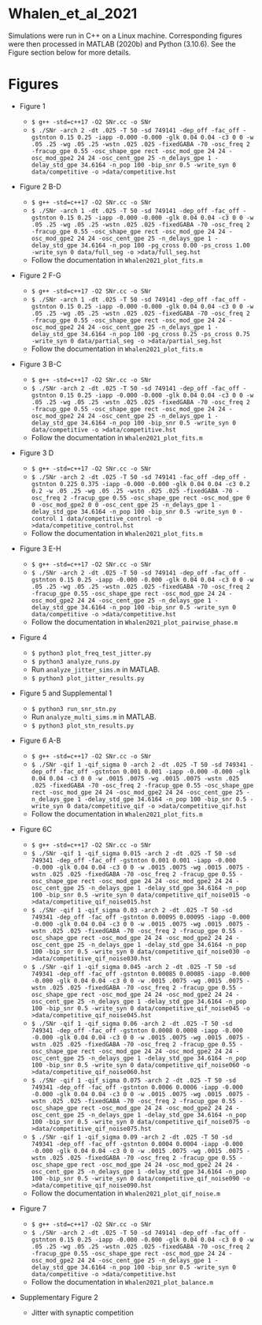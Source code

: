 # Whalen_et_al_2021

Simulations were run in C++ on a Linux machine. Corresponding figures were then processed in MATLAB (2020b) and Python (3.10.6). See the Figure section below for more details.

# Figures
* Figure 1
   - `$ g++ -std=c++17 -O2 SNr.cc -o SNr`
    - `$ ./SNr -arch 2 -dt .025 -T 50 -sd 749141 -dep_off -fac_off -gstnton 0.15 0.25 -iapp -0.000 -0.000 -glk 0.04 0.04 -c3 0 0 -w .05 .25 -wg .05 .25 -wstn .025 .025 -fixedGABA -70 -osc_freq 2 -fracup_gpe 0.55 -osc_shape_gpe rect -osc_mod_gpe 24 24 -osc_mod_gpe2 24 24 -osc_cent_gpe 25 -n_delays_gpe 1 -delay_std_gpe 34.6164 -n_pop 100 -bip_snr 0.5 -write_syn 0 data/competitive -o >data/competitive.hst`

* Figure 2 B-D
    - `$ g++ -std=c++17 -O2 SNr.cc -o SNr`
    - `$ ./SNr -arch 1 -dt .025 -T 50 -sd 749141 -dep_off -fac_off -gstnton 0.15 0.25 -iapp -0.000 -0.000 -glk 0.04 0.04 -c3 0 0 -w .05 .25 -wg .05 .25 -wstn .025 .025 -fixedGABA -70 -osc_freq 2 -fracup_gpe 0.55 -osc_shape_gpe rect -osc_mod_gpe 24 24 -osc_mod_gpe2 24 24 -osc_cent_gpe 25 -n_delays_gpe 1 -delay_std_gpe 34.6164 -n_pop 100 -pg_cross 0.00 -ps_cross 1.00 -write_syn 0 data/full_seg -o >data/full_seg.hst`
    - Follow the documentation in `Whalen2021_plot_fits.m`
* Figure 2 F-G
    - `$ g++ -std=c++17 -O2 SNr.cc -o SNr`
    - `$ ./SNr -arch 1 -dt .025 -T 50 -sd 749141 -dep_off -fac_off -gstnton 0.15 0.25 -iapp -0.000 -0.000 -glk 0.04 0.04 -c3 0 0 -w .05 .25 -wg .05 .25 -wstn .025 .025 -fixedGABA -70 -osc_freq 2 -fracup_gpe 0.55 -osc_shape_gpe rect -osc_mod_gpe 24 24 -osc_mod_gpe2 24 24 -osc_cent_gpe 25 -n_delays_gpe 1 -delay_std_gpe 34.6164 -n_pop 100 -pg_cross 0.25 -ps_cross 0.75 -write_syn 0 data/partial_seg -o >data/partial_seg.hst`
    - Follow the documentation in `Whalen2021_plot_fits.m`

* Figure 3 B-C
    - `$ g++ -std=c++17 -O2 SNr.cc -o SNr`
    - `$ ./SNr -arch 2 -dt .025 -T 50 -sd 749141 -dep_off -fac_off -gstnton 0.15 0.25 -iapp -0.000 -0.000 -glk 0.04 0.04 -c3 0 0 -w .05 .25 -wg .05 .25 -wstn .025 .025 -fixedGABA -70 -osc_freq 2 -fracup_gpe 0.55 -osc_shape_gpe rect -osc_mod_gpe 24 24 -osc_mod_gpe2 24 24 -osc_cent_gpe 25 -n_delays_gpe 1 -delay_std_gpe 34.6164 -n_pop 100 -bip_snr 0.5 -write_syn 0 data/competitive -o >data/competitive.hst`
    - Follow the documentation in `Whalen2021_plot_fits.m`
* Figure 3 D
    - `$ g++ -std=c++17 -O2 SNr.cc -o SNr`
    - `$ ./SNr -arch 2 -dt .025 -T 50 -sd 749141 -fac_off -dep_off -gstnton 0.225 0.375 -iapp -0.000 -0.000 -glk 0.04 0.04 -c3 0.2 0.2 -w .05 .25 -wg .05 .25 -wstn .025 .025 -fixedGABA -70 -osc_freq 2 -fracup_gpe 0.55 -osc_shape_gpe rect -osc_mod_gpe 0 0 -osc_mod_gpe2 0 0 -osc_cent_gpe 25 -n_delays_gpe 1 -delay_std_gpe 34.6164 -n_pop 100 -bip_snr 0.5 -write_syn 0 -control 1 data/competitive_control -o >data/competitive_control.hst`
    - Follow the documentation in `Whalen2021_plot_fits.m`
* Figure 3 E-H
    - `$ g++ -std=c++17 -O2 SNr.cc -o SNr`
    - `$ ./SNr -arch 2 -dt .025 -T 50 -sd 749141 -dep_off -fac_off -gstnton 0.15 0.25 -iapp -0.000 -0.000 -glk 0.04 0.04 -c3 0 0 -w .05 .25 -wg .05 .25 -wstn .025 .025 -fixedGABA -70 -osc_freq 2 -fracup_gpe 0.55 -osc_shape_gpe rect -osc_mod_gpe 24 24 -osc_mod_gpe2 24 24 -osc_cent_gpe 25 -n_delays_gpe 1 -delay_std_gpe 34.6164 -n_pop 100 -bip_snr 0.5 -write_syn 0 data/competitive -o >data/competitive.hst`
    - Follow the documentation in `Whalen2021_plot_pairwise_phase.m`

* Figure 4
    - `$ python3 plot_freq_test_jitter.py`
    - `$ python3 analyze_runs.py`
    - Run `analyze_jitter_sims.m` in MATLAB.
    - `$ python3 plot_jitter_results.py`

* Figure 5 and Supplemental 1
    - `$ python3 run_snr_stn.py`
    - Run `analyze_multi_sims.m` in MATLAB.
    - `$ python3 plot_stn_results.py`

* Figure 6 A-B
    - `$ g++ -std=c++17 -O2 SNr.cc -o SNr`
    - `$ ./SNr -qif 1 -qif_sigma 0 -arch 2 -dt .025 -T 50 -sd 749341 -dep_off -fac_off -gstnton 0.001 0.001 -iapp -0.000 -0.000 -glk 0.04 0.04 -c3 0 0 -w .0015 .0075 -wg .0015 .0075 -wstn .025 .025 -fixedGABA -70 -osc_freq 2 -fracup_gpe 0.55 -osc_shape_gpe rect -osc_mod_gpe 24 24 -osc_mod_gpe2 24 24 -osc_cent_gpe 25 -n_delays_gpe 1 -delay_std_gpe 34.6164 -n_pop 100 -bip_snr 0.5 -write_syn 0 data/competitive_qif -o >data/competitive_qif.hst`
    - Follow the documentation in `Whalen2021_plot_fits.m`
* Figure 6C
    - `$ g++ -std=c++17 -O2 SNr.cc -o SNr`
    - `$ ./SNr -qif 1 -qif_sigma 0.015 -arch 2 -dt .025 -T 50 -sd 749341 -dep_off -fac_off -gstnton 0.001 0.001 -iapp -0.000 -0.000 -glk 0.04 0.04 -c3 0 0 -w .0015 .0075 -wg .0015 .0075 -wstn .025 .025 -fixedGABA -70 -osc_freq 2 -fracup_gpe 0.55 -osc_shape_gpe rect -osc_mod_gpe 24 24 -osc_mod_gpe2 24 24 -osc_cent_gpe 25 -n_delays_gpe 1 -delay_std_gpe 34.6164 -n_pop 100 -bip_snr 0.5 -write_syn 0 data/competitive_qif_noise015 -o >data/competitive_qif_noise015.hst`
    - `$ ./SNr -qif 1 -qif_sigma 0.03 -arch 2 -dt .025 -T 50 -sd 749341 -dep_off -fac_off -gstnton 0.00095 0.00095 -iapp -0.000 -0.000 -glk 0.04 0.04 -c3 0 0 -w .0015 .0075 -wg .0015 .0075 -wstn .025 .025 -fixedGABA -70 -osc_freq 2 -fracup_gpe 0.55 -osc_shape_gpe rect -osc_mod_gpe 24 24 -osc_mod_gpe2 24 24 -osc_cent_gpe 25 -n_delays_gpe 1 -delay_std_gpe 34.6164 -n_pop 100 -bip_snr 0.5 -write_syn 0 data/competitive_qif_noise030 -o >data/competitive_qif_noise030.hst`
    - `$ ./SNr -qif 1 -qif_sigma 0.045 -arch 2 -dt .025 -T 50 -sd 749341 -dep_off -fac_off -gstnton 0.00085 0.00085 -iapp -0.000 -0.000 -glk 0.04 0.04 -c3 0 0 -w .0015 .0075 -wg .0015 .0075 -wstn .025 .025 -fixedGABA -70 -osc_freq 2 -fracup_gpe 0.55 -osc_shape_gpe rect -osc_mod_gpe 24 24 -osc_mod_gpe2 24 24 -osc_cent_gpe 25 -n_delays_gpe 1 -delay_std_gpe 34.6164 -n_pop 100 -bip_snr 0.5 -write_syn 0 data/competitive_qif_noise045 -o >data/competitive_qif_noise045.hst`
    - `$ ./SNr -qif 1 -qif_sigma 0.06 -arch 2 -dt .025 -T 50 -sd 749341 -dep_off -fac_off -gstnton 0.0008 0.0008 -iapp -0.000 -0.000 -glk 0.04 0.04 -c3 0 0 -w .0015 .0075 -wg .0015 .0075 -wstn .025 .025 -fixedGABA -70 -osc_freq 2 -fracup_gpe 0.55 -osc_shape_gpe rect -osc_mod_gpe 24 24 -osc_mod_gpe2 24 24 -osc_cent_gpe 25 -n_delays_gpe 1 -delay_std_gpe 34.6164 -n_pop 100 -bip_snr 0.5 -write_syn 0 data/competitive_qif_noise060 -o >data/competitive_qif_noise060.hst`
    - `$ ./SNr -qif 1 -qif_sigma 0.075 -arch 2 -dt .025 -T 50 -sd 749341 -dep_off -fac_off -gstnton 0.0006 0.0006 -iapp -0.000 -0.000 -glk 0.04 0.04 -c3 0 0 -w .0015 .0075 -wg .0015 .0075 -wstn .025 .025 -fixedGABA -70 -osc_freq 2 -fracup_gpe 0.55 -osc_shape_gpe rect -osc_mod_gpe 24 24 -osc_mod_gpe2 24 24 -osc_cent_gpe 25 -n_delays_gpe 1 -delay_std_gpe 34.6164 -n_pop 100 -bip_snr 0.5 -write_syn 0 data/competitive_qif_noise075 -o >data/competitive_qif_noise075.hst`
    - `$ ./SNr -qif 1 -qif_sigma 0.09 -arch 2 -dt .025 -T 50 -sd 749341 -dep_off -fac_off -gstnton 0.0004 0.0004 -iapp -0.000 -0.000 -glk 0.04 0.04 -c3 0 0 -w .0015 .0075 -wg .0015 .0075 -wstn .025 .025 -fixedGABA -70 -osc_freq 2 -fracup_gpe 0.55 -osc_shape_gpe rect -osc_mod_gpe 24 24 -osc_mod_gpe2 24 24 -osc_cent_gpe 25 -n_delays_gpe 1 -delay_std_gpe 34.6164 -n_pop 100 -bip_snr 0.5 -write_syn 0 data/competitive_qif_noise090 -o >data/competitive_qif_noise090.hst`
    - Follow the documentation in `Whalen2021_plot_qif_noise.m`

* Figure 7
    - `$ g++ -std=c++17 -O2 SNr.cc -o SNr`
    - `$ ./SNr -arch 2 -dt .025 -T 50 -sd 749141 -dep_off -fac_off -gstnton 0.15 0.25 -iapp -0.000 -0.000 -glk 0.04 0.04 -c3 0 0 -w .05 .25 -wg .05 .25 -wstn .025 .025 -fixedGABA -70 -osc_freq 2 -fracup_gpe 0.55 -osc_shape_gpe rect -osc_mod_gpe 24 24 -osc_mod_gpe2 24 24 -osc_cent_gpe 25 -n_delays_gpe 1 -delay_std_gpe 34.6164 -n_pop 100 -bip_snr 0.5 -write_syn 0 data/competitive -o >data/competitive.hst`
    - Follow the documentation in `Whalen2021_plot_balance.m`

* Supplementary Figure 2
    - Jitter with synaptic competition
